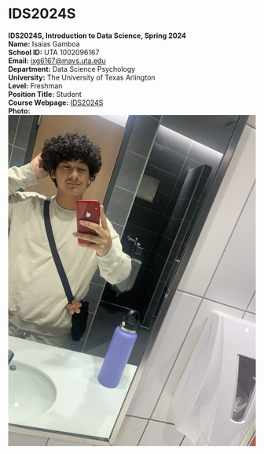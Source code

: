 # IDS2024S
**IDS2024S, Introduction to Data Science, Spring 2024**  
**Name:** Isaias Gamboa  
**School ID:** UTA 1002096167  
**Email:** ixg6167@mavs.uta.edu  
**Department:** Data Science Psychology  
**University:** The University of Texas Arlington   
**Level:** Freshman  
**Position Title:** Student  
**Course Webpage:** [IDS2024S](www.cdslab.org/IDS2024S)  
**Photo:**  ![A photo of Isaias](IMG_4616.JPG)  

